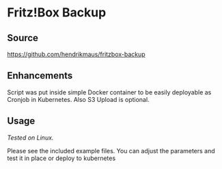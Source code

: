 # Fritz!Box Backup

## Source

https://github.com/hendrikmaus/fritzbox-backup

## Enhancements

Script was put inside simple Docker container to be easily deployable as Cronjob in Kubernetes.
Also S3 Upload is optional.

## Usage

_Tested on Linux._

Please see the included example files. You can adjust the parameters and test it in place or deploy to kubernetes
